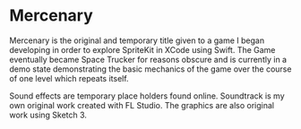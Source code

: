# Mercenary

Mercenary is the original and temporary title given to a game I began developing in order to explore SpriteKit in XCode using Swift. The Game eventually became Space Trucker for reasons obscure and is currently in a demo state demonstrating the basic mechanics of the game over the course of one level which repeats itself. 

Sound effects are temporary place holders found online. 
Soundtrack is my own original work created with FL Studio.
The graphics are also original work using Sketch 3. 
